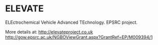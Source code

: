 # ELEVATE
ELEctrochemical Vehicle Advanced TEchnology.  EPSRC project.

More details at:
http://elevateproject.co.uk
http://gow.epsrc.ac.uk/NGBOViewGrant.aspx?GrantRef=EP/M009394/1
